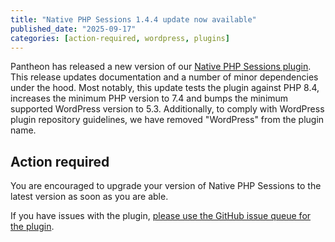 ```yaml
---
title: "Native PHP Sessions 1.4.4 update now available"
published_date: "2025-09-17"
categories: [action-required, wordpress, plugins]
---
```


Pantheon has released a new version of our [Native PHP Sessions plugin](https://wordpress.org/plugins/wp-native-php-sessions/). This release updates documentation and a number of minor dependencies under the hood. Most notably, this update tests the plugin against PHP 8.4, increases the minimum PHP version to 7.4 and bumps the minimum supported WordPress version to 5.3. Additionally, to comply with WordPress plugin repository guidelines, we have removed "WordPress" from the plugin name.

## Action required
You are encouraged to upgrade your version of Native PHP Sessions to the latest version as soon as you are able.

If you have issues with the plugin, [please use the GitHub issue queue for the plugin](https://github.com/pantheon-systems/wp-native-php-sessions/issues). 